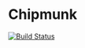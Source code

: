 # Chipmunk

[![Build Status](https://travis-ci.org/zyedidia/Chipmunk.jl.svg?branch=master)](https://travis-ci.org/zyedidia/Chipmunk.jl)
